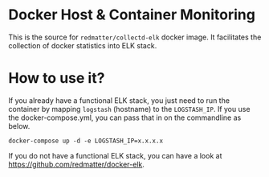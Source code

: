 # Docker Host & Container Monitoring

This is the source for `redmatter/collectd-elk` docker image. It facilitates the collection of docker statistics into ELK stack.

# How to use it?

If you already have a functional ELK stack, you just need to run the container by mapping `logstash` (hostname) to the `LOGSTASH_IP`. If you use the docker-compose.yml, you can pass that in on the commandline as below.

    docker-compose up -d -e LOGSTASH_IP=x.x.x.x

If you do not have a functional ELK stack, you can have a look at https://github.com/redmatter/docker-elk.
